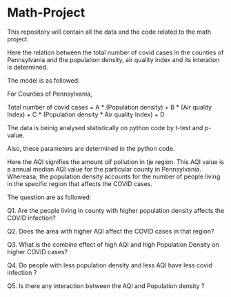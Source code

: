 # Math-Project
This repository will contain all the data and the code related to the math project.

Here the relation between the total number of covid cases in the counties of Pennsylvania and  the population density, air quality index and its interation is determined.

The model is as followed:

For Counties of Pennsylvania,

Total number of covid cases = A * (Population density) + B * (Air quality Index) + C * (Population density * Air quality Index) + D

The data is beinig analysed statistically on python code by t-test and p-value.

Also, these parameters are determined in the python code.

Here the AQI signifies the amount oif pollution in tje region. This AQI value is a annual median AQI value for the particular county in Pennsylvania.
Whereasa, the population density accounts for the number of people living in the specific region that affects the COVID cases.

The question are as followed:

Q1. Are the people living in county with higher population density affects the COVID infection?

Q2. Does the area with higher AQI affect the COVID cases in that region?

Q3. What is the combine effect of high AQI and high Population Density on higher COVID cases?

Q4. Do people with less population density and less AQI have less covid infection ?

Q5. Is there any interaction between the AQI and Population density ?





